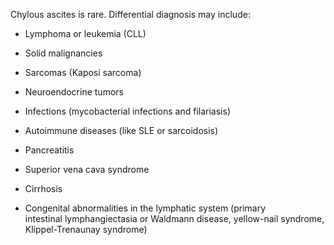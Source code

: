 Chylous ascites is rare. Differential diagnosis may include:

- Lymphoma or leukemia (CLL)

- Solid malignancies

- Sarcomas (Kaposi sarcoma)

- Neuroendocrine tumors

- Infections (mycobacterial infections and filariasis)

- Autoimmune diseases (like SLE or sarcoidosis)

- Pancreatitis

- Superior vena cava syndrome

- Cirrhosis

- Congenital abnormalities in the lymphatic system (primary intestinal lymphangiectasia or Waldmann disease, yellow-nail syndrome, Klippel-Trenaunay syndrome)